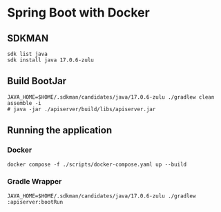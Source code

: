 # Spring Boot with Docker

## SDKMAN

```shell
sdk list java
sdk install java 17.0.6-zulu
```

## Build BootJar

```shell
JAVA_HOME=$HOME/.sdkman/candidates/java/17.0.6-zulu ./gradlew clean assemble -i
# java -jar ./apiserver/build/libs/apiserver.jar
```

## Running the application

### Docker

```shell
docker compose -f ./scripts/docker-compose.yaml up --build
```

### Gradle Wrapper

```shell
JAVA_HOME=$HOME/.sdkman/candidates/java/17.0.6-zulu ./gradlew :apiserver:bootRun
```
